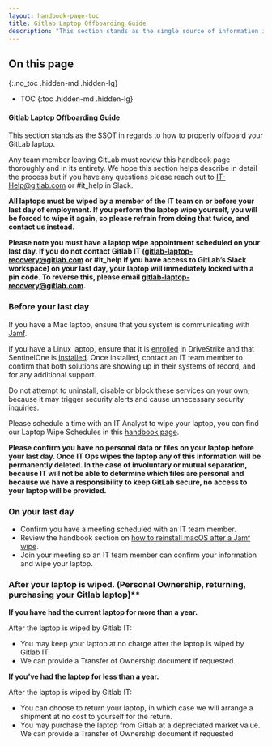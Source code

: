 ```yaml
---
layout: handbook-page-toc
title: Gitlab Laptop Offboarding Guide
description: "This section stands as the single source of information in regards to how to properly offboard your Gitlab laptop."
---
```

## On this page
{:.no_toc .hidden-md .hidden-lg}
- TOC
{:toc .hidden-md .hidden-lg}

#### Gitlab Laptop Offboarding Guide


This section stands as the SSOT in regards to how to properly offboard your GitLab laptop. 

Any team member leaving GitLab must review this handbook page thoroughly and in its entirety. We hope this section helps describe in detail the process but if you have any questions please reach out to IT-Help@gitlab.com or #it_help in Slack. 

**All laptops must be wiped by a member of the IT team on or before your last day of employment. If you perform the laptop wipe yourself, you will be forced to wipe it again, so please refrain from doing that twice, and contact us instead.**

**Please note you must have a laptop wipe appointment scheduled on your last day. If you do not contact Gitlab IT (gitlab-laptop-recovery@gitlab.com or #it_help if you have access to GitLab’s Slack workspace) on your last day, your laptop will immediately locked with a pin code. To reverse this, please email gitlab-laptop-recovery@gitlab.com.**


### Before your last day


If you have a Mac laptop, ensure that you system is communicating with [Jamf](/handbook/business-technology/end-user-services/onboarding-access-requests/endpoint-management/jamf/#how-do-i-verify-my-connection-to-jamf-or-re-initiate-a-connection-to-the-jamf-console). 

If you have a Linux laptop, ensure that it is [enrolled](/handbook/it/guides/drivestrike/) in DriveStrike and that SentinelOne is [installed](/handbook/business-technology/end-user-services/onboarding-access-requests/endpoint-management/edr/#how-do-i-install-the-sentinelone-agent-on-linux). Once installed, contact an IT team member to confirm that both solutions are showing up in their systems of record, and for any additional support. 

Do not attempt to uninstall, disable or block these services on your own, because it may trigger security alerts and cause unnecessary security inquiries. 

Please schedule a time with an IT Analyst to wipe your laptop, you can find our Laptop Wipe Schedules in this [handbook page](/handbook/business-technology/end-user-services/#laptop-wipe-schedules-for-it-analysts).
 
**Please confirm you have no personal data or files on your laptop before your last day. Once IT Ops wipes the laptop any of this information will be permanently deleted. In the case of involuntary or mutual separation, because IT will not be able to determine which files are personal and because we have a responsibility to keep GitLab secure, no access to your laptop will be provided.** 
 
### On your last day

- Confirm you have a meeting scheduled with an IT team member. 
- Review the handbook section on [how to reinstall macOS after a Jamf wipe](/handbook/business-technology/end-user-services/self-help-troubleshooting/#reinstalling-macos-after-a-jamf-wipe).
- Join your meeting so an IT team member can confirm your information and wipe your laptop. 

 
### After your laptop is wiped. (Personal Ownership, returning, purchasing your Gitlab laptop)**

**If you have had the current laptop for more than a year.**

After the laptop is wiped by Gitlab IT:
- You may keep your laptop at no charge after the laptop is wiped by Gitlab IT. 
- We can provide a Transfer of Ownership document if requested.
 
**If you’ve had the laptop for less than a year.**

After the laptop is wiped by Gitlab IT:
- You can choose to return your laptop, in which case we will arrange a shipment at no cost to yourself for the return.
- You may purchase the laptop from Gitlab at a depreciated market value. We can provide a Transfer of Ownership document if requested
